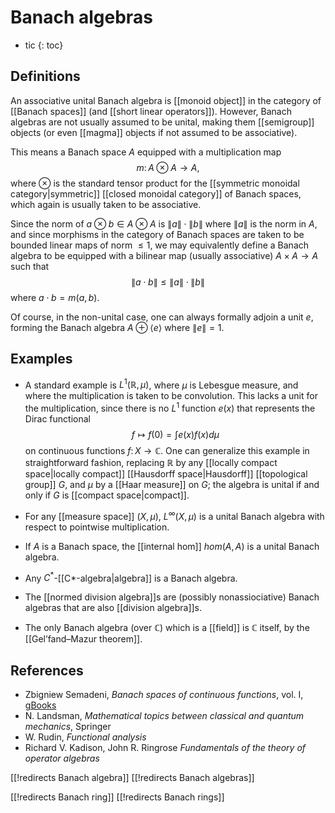 
# Banach algebras
* tic
{: toc}

## Definitions

An associative unital Banach algebra is [[monoid object]] in the category of [[Banach spaces]] (and [[short linear operators]]).  However, Banach algebras are not usually assumed to be unital, making them [[semigroup]] objects (or even [[magma]] objects if not assumed to be associative).

This means a Banach space $A$ equipped with a multiplication map
$$ m\colon A \otimes A \to A ,$$
where $\otimes$ is the standard tensor product for the [[symmetric monoidal category|symmetric]] [[closed monoidal category]] of Banach spaces, which again is usually taken to be associative. 

Since the norm of $a \otimes b \in A \otimes A$ is ${\|a\|} \cdot {\|b\|}$ where ${\|a\|}$ is the norm in $A$, and since morphisms in the category of Banach spaces are taken to be bounded linear maps of norm $\leq 1$, we may equivalently define a Banach algebra to be equipped with a bilinear map (usually associative) $A \times A \to A$ such that
$$ {\|a \cdot b\|} \leq {\|a\|} \cdot {\|b\|} $$
where $a \cdot b = m(a, b)$.

Of course, in the non-unital case, one can always formally adjoin a unit $e$, forming the Banach algebra $A \oplus \langle{e}\rangle$ where ${\|e\|} = 1$.


## Examples

* A standard example is $L^1(\mathbb{R}, \mu)$, where $\mu$ is Lebesgue measure, and where the multiplication is taken to be convolution. This lacks a unit for the multiplication, since there is no $L^1$ function $e(x)$ that represents the Dirac functional 
$$f \mapsto f(0) = \int e(x)f(x) d\mu$$ 
on continuous functions $f\colon X \to \mathbb{C}$. One can generalize this example in straightforward fashion, replacing $\mathbb{R}$ by any [[locally compact space|locally compact]] [[Hausdorff space|Hausdorff]] [[topological group]] $G$, and $\mu$ by a [[Haar measure]] on $G$; the algebra is unital if and only if $G$ is [[compact space|compact]].

* For any [[measure space]] $(X, \mu)$, $L^{\infty}(X, \mu)$ is a unital Banach algebra with respect to pointwise multiplication.

* If $A$ is a Banach space, the [[internal hom]] $hom(A, A)$ is a unital Banach algebra.

* Any $C^*$-[[C*-algebra|algebra]] is a Banach algebra.

* The [[normed division algebra]]s are (possibly nonassiociative) Banach algebras that are also [[division algebra]]s.

* The only Banach algebra (over $\mathbb{C}$) which is a [[field]] is $\mathbb{C}$ itself, by the [[Gel’fand–Mazur theorem]].


## References

* Zbigniew Semadeni, _Banach spaces of continuous functions_, vol. I, [gBooks](http://books.google.com/books/about/Banach_spaces_of_continuous_functions.html?id=vCDvAAAAMAAJ)
* N. Landsman, _Mathematical topics between classical and quantum mechanics_, Springer
* W. Rudin, _Functional analysis_
* Richard V. Kadison, John R. Ringrose _Fundamentals of the theory of operator algebras_


[[!redirects Banach algebra]]
[[!redirects Banach algebras]]

[[!redirects Banach ring]]
[[!redirects Banach rings]]
